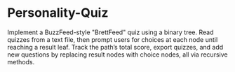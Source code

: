 # Personality-Quiz
 Implement a BuzzFeed-style "BrettFeed" quiz using a binary tree. Read quizzes from a text file, then prompt users for choices at each node until reaching a result leaf. Track the path’s total score, export quizzes, and add new questions by replacing result nodes with choice nodes, all via recursive methods.
